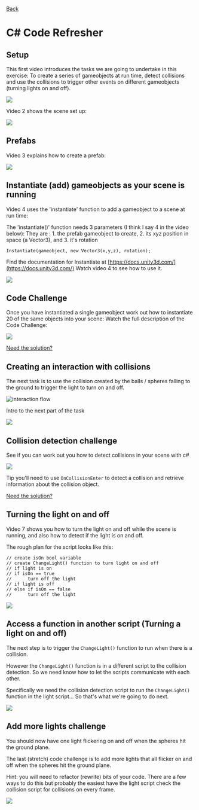 [Back](README.md)

# C# Code Refresher

## Setup

This first video introduces the tasks we are going to undertake in this exercise:
To create a series of gameobjects at run time, detect collisions and use the collisions to trigger other events on different gameobjects (turning lights on and off).

[<img src="images/code-refresher-1.jpg">](https://uwe.cloud.panopto.eu/Panopto/Pages/Viewer.aspx?id=8e41e24c-367c-49c7-a7b2-b201015b619c&start=0)

Video 2 shows the scene set up:

[<img src="images/code-refresher-2.jpg">](https://uwe.cloud.panopto.eu/Panopto/Pages/Viewer.aspx?id=06912c60-ef61-40a2-84a4-b2010160bdbc&start=0)


## Prefabs
Video 3 explains how to create a prefab:

[<img src="images/code-refresher-3.jpg">](https://uwe.cloud.panopto.eu/Panopto/Pages/Viewer.aspx?id=ed46776a-1729-447c-8e89-b2010162e642&start=0)

## Instantiate (add) gameobjects as your scene is running
Video 4 uses the 'instantiate' function to add a gameobject to a scene at run time:

The  'instantiate()' function needs 3 parameters (I think I say 4 in the video below):
They are : 1. the prefab gameobject to create, 2. its xyz position in space (a Vector3), and 3. it's rotation

    Instantiate(gameobject, new Vector3(x,y,z), rotation);

Find the  documentation for Instantiate at [https://docs.unity3d.com/](https://docs.unity3d.com/) 
Watch  video 4 to see how to use it. 

[<img src="images/code-refresher-4.jpg">](https://uwe.cloud.panopto.eu/Panopto/Pages/Viewer.aspx?id=52a65920-4bce-4bb3-aeb0-b20101648a53&start=0)

## Code Challenge

Once you have instantiated a single gameobject work out how to instantiate 20 of the same objects into your scene:
Watch the full description of the Code Challenge:

[<img src="images/code-refresher-4.1.jpg">](https://uwe.cloud.panopto.eu/Panopto/Pages/Viewer.aspx?id=ba59dd76-a3d4-4ab5-891d-b2010170eaef&start=0)

[Need the solution?](https://uwe.cloud.panopto.eu/Panopto/Pages/Viewer.aspx?id=e0bddfca-7769-4715-9b5a-b201016f069d)

## Creating an interaction with collisions

The next task is to use the collision created by the balls / spheres falling to the ground to trigger the light to turn on and off.

![interaction flow](images/interaction-flow-1.png)

Intro to the next part of the task

[<img src="images/code-refresher-5.jpg">](https://uwe.cloud.panopto.eu/Panopto/Pages/Viewer.aspx?id=7b3a43c7-2e03-4d99-b104-b20201168c30&start=0)

## Collision detection challenge

See if you can work out you how to detect collisions in your scene with c#

[<img src="images/code-refresher-6.jpg">](https://uwe.cloud.panopto.eu/Panopto/Pages/Viewer.aspx?id=de455367-9454-4008-81a4-b33d00ff8d1a)

Tip you'll need to use `OnCollisionEnter` to detect a collision and retrieve information about the collision object.

[Need the solution?](https://uwe.cloud.panopto.eu/Panopto/Pages/Viewer.aspx?id=604c37fc-f50c-4481-abbb-b20201198cf3)

## Turning the light on and off
Video 7 shows you how to turn the light on and off while the scene is running, and also how to detect if the light is on and off.

The rough plan for the script looks like this:

    // create isOn bool variable
    // create ChangeLight() function to turn light on and off
    // if light is on 
    // if isOn == true 
    //		turn off the light
    // if light is off 
    // else if isOn == false 
    //		turn off the light

[<img src="images/code-refresher-7.jpg">](https://uwe.cloud.panopto.eu/Panopto/Pages/Viewer.aspx?id=8d383c54-1f52-44ac-83e7-b20300faba59&start=0)

## Access a function in another script (Turning a light on and off)
The next step is to trigger the `ChangeLight()` function to run when there is a collision.

However  the `ChangeLight()` function is in a different script to the collision detection.
So we need know how to let the scripts communicate with each other. 

Specifically we need the collision detection script to run the `ChangeLight()` function in the light script...  So that's what we're going to do next.

[<img src="images/code-refresher-8.0.jpg">](https://uwe.cloud.panopto.eu/Panopto/Pages/Viewer.aspx?id=61c114ae-2c23-4ceb-889d-b2030100f505&start=0)


## Add more lights  challenge
You should now have one light flickering on and off when the spheres hit the ground plane.

The last (stretch) code challenge is to add more lights that all flicker on and off when the spheres hit the ground plane.

Hint: you will need to refactor (rewrite) bits of your code. There are a few ways to do this but probably the easiest have the light script check the collision script for collisions on every frame.

[<img src="images/code-refresher-8.1.jpg">](https://uwe.cloud.panopto.eu/Panopto/Pages/Viewer.aspx?id=ea4b51a1-ec0a-44ee-b6cc-b203011340cb&start=0)
